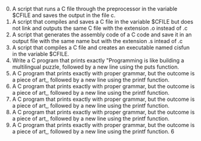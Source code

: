 0. A script that runs a C file through the preprocessor in the variable $CFILE and saves the output in the file c.
1. A script that compiles and saves a C file in the variable $CFILE but does not link and outputs the same C file with the extension .o instead of .c
2. A script that generates the assembly code of a C code and save it in an output file with the same name but with the extension .s intead of .c
3. A script that compiles a C file and creates an executable named cisfun in the variable $CFILE.
4. Write a C program that prints exactly "Programming is like building a multilingual puzzle, followed by a new line using the puts function.
5. A C program that prints exactly with proper grammar, but the outcome is a piece of art,, followed by a new line using the printf function.
65. A C program that prints exactly with proper grammar, but the outcome is a piece of art,, followed by a new line using the printf function.
65. A C program that prints exactly with proper grammar, but the outcome is a piece of art,, followed by a new line using the printf function.
65. A C program that prints exactly with proper grammar, but the outcome is a piece of art,, followed by a new line using the printf function.
65. A C program that prints exactly with proper grammar, but the outcome is a piece of art,, followed by a new line using the printf function.
6
